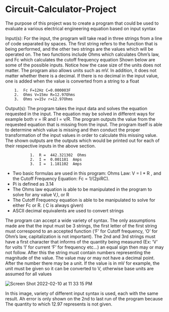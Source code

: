 # Circuit-Calculator-Project


The purpose of this project was to create a program that could be used to evaluate a various electrical engineering equation based on input syntax



Input(s): 
     For the input, the program will take read in three strings from a line of code separated by spaces. The first string refers to the function that is being performed, and the other two strings are the values which will be operated on. The two functions include Ohms which calculates Ohm’s law, and Fc which calculates the cutoff frequency equation
Shown below are some of the possible inputs. Notice how the case size of the units does not matter. The program also allows units such as mV. In addition, it does not matter whether there is a decimal.  If there is no decimal in the input value, one is added when the value is converted from a string to a float

        1.  Fc F=12Hz C=0.000003F
        2.  Ohms V=15mv R=12.97Ohms
        3.  Ohms v=15v r=12.97Ohms
        
     
Output(s):
     The program takes the input data and solves the equation requested in the input. The equation may be solved in different ways for example both v = IR and I = v/R.  The program outputs the value from the requested equation that is missing from the input. The program itself is able to determine which value is missing and then conduct the proper transformation of the input values in order to calculate this missing value.
The shown outputs are the outputs which would be printed out for each of their respective inputs in the above section.

               1.  R =  442.321302  Ohms
               2.  I =  0.001181  Amps
               3.  I =  1.181102  Amps
      
      
 -  Two basic formulas are used in this program: Ohms Law: V = I * R , and the Cutoff Frequency Equation: Fc = 1/(2piRC). 
 -  Pi is defined as 3.14
 -  The Ohms law equation is able to be manipulated in the program to solve for any value V,I, or R
 -  The Cutoff Frequency equation is able to be manipulated to solve for either Fc or R. ( C is always given)
 -  ASCII decimal equivalents are used to convert strings 
    
    
The program can accept a wide variety of syntax. The only assumptions made are that the input must be 3 strings, the first letter of the first string must correspond to an accepted function (‘F’ for Cutoff frequency, ‘O’ for Ohm’s law, capitalization is not important). The 2nd and 3rd strings must have a first character that informs of the quantity being measured (Ex: ‘V’ for volts ‘I’ for current ‘F’ for frequency etc...) an equal sign then may or may not follow. After this the string must contain numbers representing the magnitude of the value. The value may or may not have a decimal point. After the number there may be a unit. If the value is in mV for example, the unit must be given so it can be converted to V, otherwise base units are assumed for all values
       
![Screen Shot 2022-02-10 at 11 33 15 PM](https://user-images.githubusercontent.com/84114155/153547020-f4f47add-0161-4ba9-bf0a-30f81e82a32d.png)


In this image, variety of different input syntax is used, each with the same result. Ah error is only shown on the 2nd to last  run of the program because The quantity to which 12.97 represents is not given.

